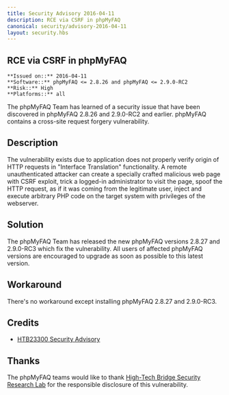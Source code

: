```yaml
---
title: Security Advisory 2016-04-11
description: RCE via CSRF in phpMyFAQ
canonical: security/advisory-2016-04-11
layout: security.hbs
---
```


## RCE via CSRF in phpMyFAQ

    **Issued on::** 2016-04-11
    **Software::** phpMyFAQ <= 2.8.26 and phpMyFAQ <= 2.9.0-RC2
    **Risk::** High
    **Platforms::** all

The phpMyFAQ Team has learned of a security issue that have been discovered in phpMyFAQ 2.8.26 and 2.9.0-RC2 and
    earlier. phpMyFAQ contains a cross-site request forgery vulnerability.

## Description
The vulnerability exists due to application does not properly verify origin of HTTP requests in "Interface
    Translation" functionality. A remote unauthenticated attacker can create a specially crafted malicious web page with
    CSRF exploit, trick a logged-in administrator to visit the page, spoof the HTTP request, as if it was coming from the
    legitimate user, inject and execute arbitrary PHP code on the target system with privileges of the webserver.

## Solution
The phpMyFAQ Team has released the new phpMyFAQ versions 2.8.27 and 2.9.0-RC3 which fix the vulnerability. All users
    of affected phpMyFAQ versions are encouraged to upgrade as soon as possible to this latest version.

## Workaround
There's no workaround except installing phpMyFAQ 2.8.27 and 2.9.0-RC3.

## Credits
<ul>
    <li>
        <a href="https://www.htbridge.com/advisory/HTB23300">HTB23300 Security Advisory</a>
    </li>
</ul>

## Thanks
The phpMyFAQ teams would like to thank <a rel="nofollow" target="_blank" href="https://www.htbridge.com/">High-Tech
    Bridge Security Research Lab</a> for the responsible disclosure of this vulnerability.
